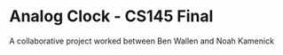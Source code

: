 <h1>Analog Clock - CS145 Final </h1>
<p>A collaborative project worked between Ben Wallen and Noah Kamenick</p>

